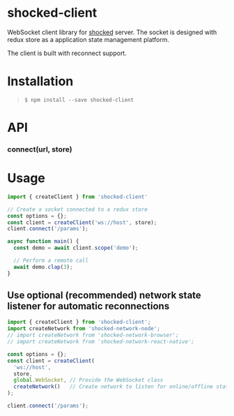 # shocked-client
WebSocket client library for [shocked](https://npmjs.com/package/shocked) server. 
The socket is designed with redux store as a application state management platform.

The client is built with reconnect support.

# Installation
> `$ npm install --save shocked-client`

# API
### connect(url, store)


# Usage
```javascript
import { createClient } from 'shocked-client'

// Create a socket connected to a redux store
const options = {};
const client = createClient('ws://host', store);
client.connect('/params');

async function main() {
  const demo = await client.scope('demo');

  // Perform a remote call
  await demo.clap(3);
}

```

## Use optional (recommended) network state listener for automatic reconnections

```javascript
import { createClient } from 'shocked-client';
import createNetwork from 'shocked-network-node';
// import createNetwork from 'shocked-network-browser';
// import createNetwork from 'shocked-network-react-native';

const options = {};
const client = createClient(
  'ws://host', 
  store, 
  global.WebSocket, // Provide the WebSocket class
  createNetwork()   // Create network to listen for online/offline status
);

client.connect('/params');
